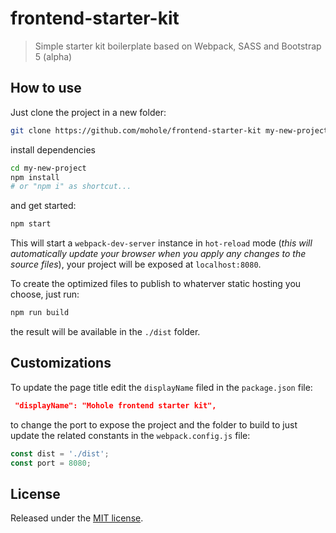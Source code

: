 # frontend-starter-kit
> Simple starter kit boilerplate based on Webpack, SASS and Bootstrap 5 (alpha)

## How to use
Just clone the project in a new folder:
```bash
git clone https://github.com/mohole/frontend-starter-kit my-new-project
```

install dependencies
```bash
cd my-new-project
npm install 
# or "npm i" as shortcut...
```

and get started:
```bash
npm start
```

This will start a `webpack-dev-server` instance in `hot-reload` mode (*this will automatically update your browser when you apply any changes to the source files*), your project will be exposed at `localhost:8080`.

To create the optimized files to publish to whaterver static hosting you choose, just run:
```bash
npm run build
```

the result will be available in the `./dist` folder.

## Customizations
To update the page title edit the `displayName` filed in the `package.json` file:

```json
 "displayName": "Mohole frontend starter kit",
```

to change the port to expose the project and the folder to build to just update the related constants in the `webpack.config.js` file:

```javascript
const dist = './dist';
const port = 8080;
```

## License
Released under the [MIT license](LICENSE).
